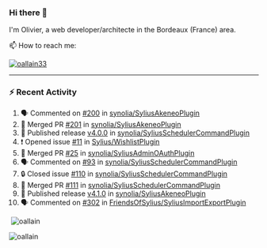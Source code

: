 ### Hi there 👋

I'm Olivier, a web developer/architecte in the Bordeaux (France) area.

📫 How to reach me:

<p> <a href="https://twitter.com/oallain33" target="blank"><img src="https://img.shields.io/twitter/follow/oallain33?logo=twitter&style=for-the-badge" alt="oallain33" /></a> </p>

---

### :zap: Recent Activity

<!--START_SECTION:activity-->
1. 🗣 Commented on [#200](https://github.com/synolia/SyliusAkeneoPlugin/pull/200#issuecomment-3012200974) in [synolia/SyliusAkeneoPlugin](https://github.com/synolia/SyliusAkeneoPlugin)
2. 🎉 Merged PR [#201](https://github.com/synolia/SyliusAkeneoPlugin/pull/201) in [synolia/SyliusAkeneoPlugin](https://github.com/synolia/SyliusAkeneoPlugin)
3. 🚀 Published release [v4.0.0](https://github.com/synolia/SyliusSchedulerCommandPlugin/releases/tag/v4.0.0) in [synolia/SyliusSchedulerCommandPlugin](https://github.com/synolia/SyliusSchedulerCommandPlugin)
4. ❗ Opened issue [#11](https://github.com/Sylius/WishlistPlugin/issues/11) in [Sylius/WishlistPlugin](https://github.com/Sylius/WishlistPlugin)
5. 🎉 Merged PR [#25](https://github.com/synolia/SyliusAdminOAuthPlugin/pull/25) in [synolia/SyliusAdminOAuthPlugin](https://github.com/synolia/SyliusAdminOAuthPlugin)
6. 🗣 Commented on [#93](https://github.com/synolia/SyliusSchedulerCommandPlugin/pull/93#issuecomment-2930455578) in [synolia/SyliusSchedulerCommandPlugin](https://github.com/synolia/SyliusSchedulerCommandPlugin)
7. 🔒 Closed issue [#110](https://github.com/synolia/SyliusSchedulerCommandPlugin/issues/110) in [synolia/SyliusSchedulerCommandPlugin](https://github.com/synolia/SyliusSchedulerCommandPlugin)
8. 🎉 Merged PR [#111](https://github.com/synolia/SyliusSchedulerCommandPlugin/pull/111) in [synolia/SyliusSchedulerCommandPlugin](https://github.com/synolia/SyliusSchedulerCommandPlugin)
9. 🚀 Published release [v4.1.0](https://github.com/synolia/SyliusAkeneoPlugin/releases/tag/v4.1.0) in [synolia/SyliusAkeneoPlugin](https://github.com/synolia/SyliusAkeneoPlugin)
10. 🗣 Commented on [#302](https://github.com/FriendsOfSylius/SyliusImportExportPlugin/issues/302#issuecomment-2925381859) in [FriendsOfSylius/SyliusImportExportPlugin](https://github.com/FriendsOfSylius/SyliusImportExportPlugin)
<!--END_SECTION:activity-->

<p>&nbsp;<img align="center" src="https://github-readme-stats.vercel.app/api?username=oallain&show_icons=true&locale=en" alt="oallain" /></p>

<p><img align="center" src="https://github-readme-streak-stats.herokuapp.com/?user=oallain&" alt="oallain" /></p>


